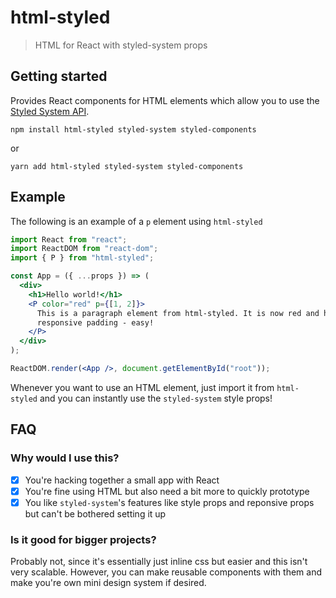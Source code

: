 # html-styled

> HTML for React with styled-system props

## Getting started

Provides React components for HTML elements which allow you to use the [Styled System API](https://styled-system.com/api/).

```
npm install html-styled styled-system styled-components
```

or

```
yarn add html-styled styled-system styled-components
```

## Example

The following is an example of a `p` element using `html-styled`

```jsx
import React from "react";
import ReactDOM from "react-dom";
import { P } from "html-styled";

const App = ({ ...props }) => (
  <div>
    <h1>Hello world!</h1>
    <P color="red" p={[1, 2]}>
      This is a paragraph element from html-styled. It is now red and has
      responsive padding - easy!
    </P>
  </div>
);

ReactDOM.render(<App />, document.getElementById("root"));
```

Whenever you want to use an HTML element, just import it from `html-styled` and you can instantly use the `styled-system` style props!

## FAQ

### Why would I use this?

- [x] You're hacking together a small app with React
- [x] You're fine using HTML but also need a bit more to quickly prototype
- [x] You like `styled-system`'s features like style props and reponsive props but can't be bothered setting it up

### Is it good for bigger projects?

Probably not, since it's essentially just inline css but easier and this isn't very scalable. However, you can make reusable components with them and make you're own mini design system if desired.

